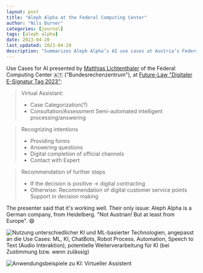 ```yaml
---
layout: post
title: "Aleph Alpha at the Federal Computing Center"
author: "Nils Durner"
categories: [journal]
tags: [aleph alpha]
date: 2023-04-20
last_updated: 2023-04-20
description: "Summarizes Aleph Alpha’s AI use cases at Austria’s Federal Computing Center: virtual assistants for case categorization, consultation, intention recognition, form provisioning, and decision support."
---
```


Use Cases for AI presented by [Matthias Lichtenthaler](https://www.linkedin.com/in/matthiaslichtenthaler) of the Federal Computing Center 🇦🇹 ("Bundesrechenzentrum"), at [Future-Law "Digitaler E-Signatur Tag 2023"](https://digitalesignatur.future-law.at/2023/04/19/nachbericht-e-signatur-tag-2023/):
> Virtual Assistant:
> * Case Categorization(?)
> * Consultation/Assessment
> Semi-automated intelligent processing/answering

> Recognizing intentions
> * Providing forms
> * Answering questions
> * Digital completion of official channels
> * Contact with Expert

> Recommendation of further steps
> * If the decision is positive
>       → digital contracting
> * Otherwise: Recommendation of digital customer service points
> Support in decision making

The presenter said that it's working well. Their only issue: Aleph Alpha is a German company, from Heidelberg. "Not Austrian! But at least from Europe". 😄

![Nutzung unterschiedlicher KI und ML-basierter Technologien, angepasst an die Use Cases: ML, KI, ChatBots, Robot Process. Automation, Speech to Text (Audio Interaktion), potentielle Weiterverarbeitung für KI (bei Zustimmung bzw. wenn zulässig)](https://web.archive.org/web/20230521111905/https://digitalesignatur.future-law.at/wp-content/uploads/2023/04/ExpertSession1_1100_1-1.jpg)

![Anwendungsbeispiele zu KI: Virtueller Assistent](https://web.archive.org/web/20230521111950/https://digitalesignatur.future-law.at/wp-content/uploads/2023/04/ExpertSession1_1100_2-1.jpg)